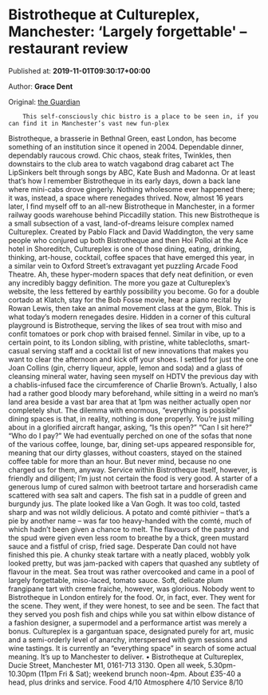 
# Bistrotheque at Cultureplex, Manchester: ‘Largely forgettable' – restaurant review

Published at: **2019-11-01T09:30:17+00:00**

Author: **Grace Dent**

Original: [the Guardian](https://www.theguardian.com/food/2019/nov/01/bistrotheque-at-cultureplex-manchester-restaurant-review-grace-dent)


        This self-consciously chic bistro is a place to be seen in, if you can find it in Manchester’s vast new fun-plex
      
Bistrotheque, a brasserie in Bethnal Green, east London, has become something of an institution since it opened in 2004. Dependable dinner, dependably raucous crowd. Chic chaos, steak frites, Twinkles, then downstairs to the club area to watch vagabond drag cabaret act The LipSinkers belt through songs by ABC, Kate Bush and Madonna. Or at least that’s how I remember Bistrotheque in its early days, down a back lane where mini-cabs drove gingerly. Nothing wholesome ever happened there; it was, instead, a space where renegades thrived.
Now, almost 16 years later, I find myself off to an all-new Bistrotheque in Manchester, in a former railway goods warehouse behind Piccadilly station. This new Bistrotheque is a small subsection of a vast, land-of-dreams leisure complex named Cultureplex. Created by Pablo Flack and David Waddington, the very same people who conjured up both Bistrotheque and then Hoi Polloi at the Ace hotel in Shoreditch, Cultureplex is one of those dining, eating, drinking, thinking, art-house, cocktail, coffee spaces that have emerged this year, in a similar vein to Oxford Street’s extravagant yet puzzling Arcade Food Theatre. Ah, these hyper-modern spaces that defy neat definition, or even any incredibly baggy definition. The more you gaze at Cultureplex’s website, the less fettered by earthly possibility you become. Go for a double cortado at Klatch, stay for the Bob Fosse movie, hear a piano recital by Rowan Lewis, then take an animal movement class at the gym, Blok. This is what today’s modern renegades desire.
Hidden in a corner of this cultural playground is Bistrotheque, serving the likes of sea trout with miso and confit tomatoes or pork chop with braised fennel. Similar in vibe, up to a certain point, to its London sibling, with pristine, white tablecloths, smart-casual serving staff and a cocktail list of new innovations that makes you want to clear the afternoon and kick off your shoes. I settled for just the one Joan Collins (gin, cherry liqueur, apple, lemon and soda) and a glass of cleansing mineral water, having seen myself on HDTV the previous day with a chablis-infused face the circumference of Charlie Brown’s. Actually, I also had a rather good bloody mary beforehand, while sitting in a weird no man’s land area beside a vast bar area that at 1pm was neither actually open nor completely shut.
The dilemma with enormous, “everything is possible” dining spaces is that, in reality, nothing is done properly. You’re just milling about in a glorified aircraft hangar, asking, “Is this open?” “Can I sit here?” “Who do I pay?” We had eventually perched on one of the sofas that none of the various coffee, lounge, bar, dining set-ups appeared responsible for, meaning that our dirty glasses, without coasters, stayed on the stained coffee table for more than an hour. But never mind, because no one charged us for them, anyway.
Service within Bistrotheque itself, however, is friendly and diligent; I’m just not certain the food is very good. A starter of a generous lump of cured salmon with beetroot tartare and horseradish came scattered with sea salt and capers. The fish sat in a puddle of green and burgundy jus. The plate looked like a Van Gogh. It was too cold, tasted sharp and was not wildly delicious.
A potato and comté pithivier – that’s a pie by another name – was far too heavy-handed with the comté, much of which hadn’t been given a chance to melt. The flavours of the pastry and the spud were given even less room to breathe by a thick, green mustard sauce and a fistful of crisp, fried sage. Desperate Dan could not have finished this pie. A chunky steak tartare with a neatly placed, wobbly yolk looked pretty, but was jam-packed with capers that quashed any subtlety of flavour in the meat. Sea trout was rather overcooked and came in a pool of largely forgettable, miso-laced, tomato sauce. Soft, delicate plum frangipane tart with creme fraiche, however, was glorious.
Nobody went to Bistrotheque in London entirely for the food. Or, in fact, ever. They went for the scene. They went, if they were honest, to see and be seen. The fact that they served you posh fish and chips while you sat within elbow distance of a fashion designer, a supermodel and a performance artist was merely a bonus. Cultureplex is a gargantuan space, designated purely for art, music and a semi-orderly level of anarchy, interspersed with gym sessions and wine tastings. It is currently an “everything space” in search of some actual meaning. It’s up to Manchester to deliver.
• Bistrotheque at Cultureplex, Ducie Street, Manchester M1, 0161-713 3130. Open all week, 5.30pm-10.30pm (11pm Fri & Sat); weekend brunch noon-4pm. About £35-40 a head, plus drinks and service.
Food 4/10 Atmosphere 4/10 Service 8/10
